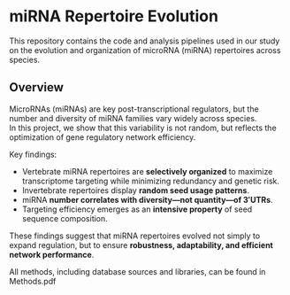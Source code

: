 # miRNA Repertoire Evolution  

This repository contains the code and analysis pipelines used in our study on the evolution and organization of microRNA (miRNA) repertoires across species.  

## Overview  

MicroRNAs (miRNAs) are key post-transcriptional regulators, but the number and diversity of miRNA families vary widely across species.  
In this project, we show that this variability is not random, but reflects the optimization of gene regulatory network efficiency.  

Key findings:  
- Vertebrate miRNA repertoires are **selectively organized** to maximize transcriptome targeting while minimizing redundancy and genetic risk.  
- Invertebrate repertoires display **random seed usage patterns**.  
- miRNA **number correlates with diversity—not quantity—of 3′UTRs**.  
- Targeting efficiency emerges as an **intensive property** of seed sequence composition.  

These findings suggest that miRNA repertoires evolved not simply to expand regulation, but to ensure **robustness, adaptability, and efficient network performance**. 

All methods, including database sources and libraries, can be found in Methods.pdf

